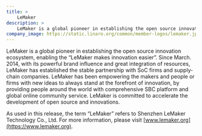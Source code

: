 ```yaml
---
title: >
    LeMaker
description: >
    LeMaker is a global pioneer in establishing the open source innovation ecosystem, enabling the “LeMaker makes innovation easier”.
company_image: https://static.linaro.org/common/member-logos/lemaker.jpg
---
```

LeMaker is a global pioneer in establishing the open source innovation ecosystem, enabling the “LeMaker makes innovation easier”. Since March. 2014, with its powerful brand influence and great integration of resources, LeMaker has established the stable partnership with SoC firms and supply­chain companies. LeMaker has been empowering the makers and people or firms with new ideas to always stand at the forefront of innovation, by providing people around the world with comprehensive SBC platform and global on­line community service. LeMaker is committed to accelerate the development of open source and innovations.

As used in this release, the term “LeMaker” refers to Shenzhen LeMaker Technology Co., Ltd. For more information, please visit [www.lemaker.org](https://www.lemaker.org).
